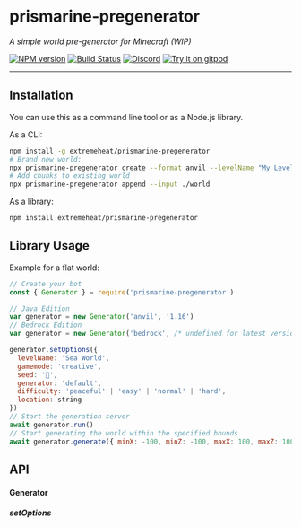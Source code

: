 <h1>prismarine-pregenerator</h1>
<p><i>A simple world pre-generator for Minecraft (WIP)</i></p>

[![NPM version](https://img.shields.io/npm/v/prismarine-pregenerator.svg)](http://npmjs.com/package/prismarine-pregenerator)
[![Build Status](https://github.com/extremeheat/prismarine-pregenerator/workflows/CI/badge.svg)](https://github.com/extremeheat/prismarine-pregenerator/actions?query=workflow%3A%22CI%22)
[![Discord](https://img.shields.io/badge/chat-on%20discord-brightgreen.svg)](https://discord.gg/GsEFRM8)
[![Try it on gitpod](https://img.shields.io/badge/try-on%20gitpod-brightgreen.svg)](https://gitpod.io/#https://github.com/extremeheat/prismarine-pregenerator)

---

## Installation

You can use this as a command line tool or as a Node.js library.

As a CLI:
```bash
npm install -g extremeheat/prismarine-pregenerator
# Brand new world:
npx prismarine-pregenerator create --format anvil --levelName "My Level Name" --gamemode "creative" --seed "Notch" --generator flat --bb "-100 -100 100 100" --output ./world
# Add chunks to existing world
npx prismarine-pregenerator append --input ./world
```

As a library:

```bash
npm install extremeheat/prismarine-pregenerator
```

## Library Usage

Example for a flat world:

```js
// Create your bot
const { Generator } = require('prismarine-pregenerator')

// Java Edition
var generator = new Generator('anvil', '1.16')
// Bedrock Edition
var generator = new Generator('bedrock', /* undefined for latest version */)

generator.setOptions({
  levelName: 'Sea World',
  gamemode: 'creative',
  seed: '🌱',
  generator: 'default',
  difficulty: 'peaceful' | 'easy' | 'normal' | 'hard',
  location: string
})
// Start the generation server
await generator.run()
// Start generating the world within the specified bounds
await generator.generate({ minX: -100, minZ: -100, maxX: 100, maxZ: 100 }, true)
```

## API

#### Generator

##### setOptions

<!-- Dynamic usage with prismarine-world as a generator, note this will be a slow process:

```js
// Create your bot
const { Generator } = require('prismarine-pregenerator')
const World = require('prismarine-world')('1.12')
const generator = new Generator('anvil', '1.16')

generator.setOptions({
  levelName: 'Sea World',
  gamemode: 'creative',
  seed: '🌱',
  generator: 'default',
  difficulty: 'peaceful' | 'easy' | 'normal' | 'hard',
  location: string
})

const world = new World(generator.dynamic)
``` -->

<!-- ### See also -->
<!-- * [cupola-editor](https://github.com/extremeheat/cupola-editor) Cupola Editor, a save editor for Minecraft -->

